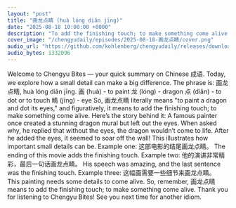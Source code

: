 ```yaml
---
layout: "post"
title: "画龙点睛 (huà lóng diǎn jīng)"
date: "2025-08-18 10:00:00 +0000"
description: "To add the finishing touch; to make something come alive."
cover_image: "/chengyudaily/episodes/2025-08-18-画龙点睛/cover.png"
audio_url: "https://github.com/kohlenberg/chengyudaily/releases/download/v20250818-%E7%94%BB%E9%BE%99%E7%82%B9%E7%9D%9B/2025-08-18-.mp3"
audio_bytes: 1332096
---
```


Welcome to Chengyu Bites — your quick summary on Chinese 成语. Today, we explore how a small detail can make a big difference.  The phrase is: 画龙点睛, huà lóng diǎn jīng.  画 (huà) - to paint  龙 (lóng) - dragon  点 (diǎn) - to dot or to touch  睛 (jīng) - eye  So, 画龙点睛 literally means "to paint a dragon and dot its eyes," and figuratively, it means to add the finishing touch; to make something come alive.  Here’s the story behind it:  A famous painter once created a stunning dragon mural but left out the eyes. When asked why, he replied that without the eyes, the dragon wouldn’t come to life. After he added the eyes, it seemed to soar off the wall! This illustrates how important small details can be.  Example one: 这部电影的结尾画龙点睛。  The ending of this movie adds the finishing touch.  Example two: 他的演讲非常精彩，最后一句话画龙点睛。  His speech was amazing, and the last sentence was the finishing touch.  Example three: 这幅画需要一些细节来画龙点睛。  This painting needs some details to come alive.  So, remember, 画龙点睛 means to add the finishing touch; to make something come alive. Thank you for listening to Chengyu Bites! See you next time for another idiom.
